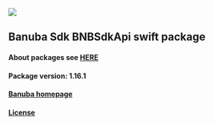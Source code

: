 [![](https://www.banuba.com/hubfs/Banuba_November2018/Images/Banuba%20SDK.png)](https://docs.banuba.com/face-ar-sdk-v1/ios/ios_overview)

## Banuba Sdk BNBSdkApi swift package

#### About packages see [HERE](https://docs.banuba.com/face-ar-sdk-v1/ios/ios_packages)

#### Package version: **1.16.1**

#### **[Banuba homepage](https://banuba.com)**

#### **[License](https://www.banuba.com/terms)**
